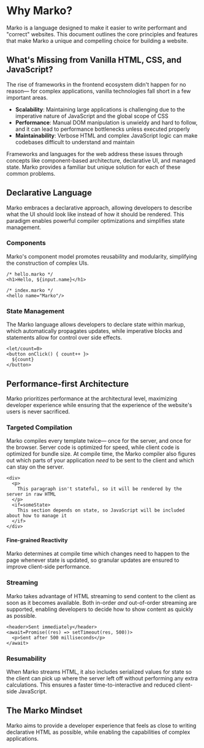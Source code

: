 # Why Marko?

Marko is a language designed to make it easier to write performant and "correct" websites. This document outlines the core principles and features that make Marko a unique and compelling choice for building a website.

## What's Missing from Vanilla HTML, CSS, and JavaScript?

The rise of frameworks in the frontend ecosystem didn't happen for no reason— for complex applications, vanilla technologies fall short in a few important areas.

- **Scalability**: Maintaining large applications is challenging due to the imperative nature of JavaScript and the global scope of CSS
- **Performance**: Manual DOM manipulation is unwieldy and hard to follow, and it can lead to performance bottlenecks unless executed properly
- **Maintainability**: Verbose HTML and complex JavaScript logic can make codebases difficult to understand and maintain

Frameworks and languages for the web address these issues through concepts like component-based architecture, declarative UI, and managed state. Marko provides a familiar but unique solution for each of these common problems.

## Declarative Language

Marko embraces a declarative approach, allowing developers to describe what the UI should look like instead of how it should be rendered. This paradigm enables powerful compiler optimizations and simplifies state management.

### Components

Marko's component model promotes reusability and modularity, simplifying the construction of complex UIs.

```marko
/* hello.marko */
<h1>Hello, ${input.name}</h1>
```

```marko
/* index.marko */
<hello name="Marko"/>
```

### State Management

The Marko language allows developers to declare state within markup, which automatically propagates updates, while imperative blocks and statements allow for control over side effects.

```marko
<let/count=0>
<button onClick() { count++ }>
  ${count}
</button>
```

## Performance-first Architecture

Marko prioritizes performance at the architectural level, maximizing developer experience while ensuring that the experience of the website's users is never sacrificed.

### Targeted Compilation

Marko compiles every template twice— once for the server, and once for the browser. Server code is optimized for speed, while client code is optimized for bundle size. At compile time, the Marko compiler also figures out which parts of your application _need_ to be sent to the client and which can stay on the server.

```marko
<div>
  <p>
    This paragraph isn't stateful, so it will be rendered by the server in raw HTML
  </p>
  <if=someState>
    This section depends on state, so JavaScript will be included about how to manage it
  </if>
</div>
```

#### Fine-grained Reactivity

Marko determines at compile time which changes need to happen to the page whenever state is updated, so granular updates are ensured to improve client-side performance.

### Streaming

Marko takes advantage of HTML streaming to send content to the client as soon as it becomes available. Both in-order _and_ out-of-order streaming are supported, enabling developers to decide how to show content as quickly as possible.

```marko
<header>Sent immediately</header>
<await=Promise((res) => setTimeout(res, 500))>
  <p>Sent after 500 milliseconds</p>
</await>
```

### Resumability

When Marko streams HTML, it also includes serialized values for state so the client can pick up where the server left off without performing any extra calculations. This ensures a faster time-to-interactive and reduced client-side JavaScript.

## The Marko Mindset

Marko aims to provide a developer experience that feels as close to writing declarative HTML as possible, while enabling the capabilities of complex applications.
